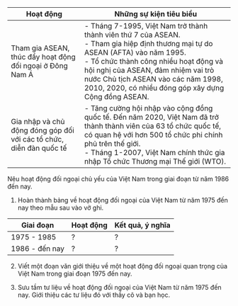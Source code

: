 Hoạt động | Những sự kiện tiêu biểu
--- | ---
Tham gia ASEAN, thúc đẩy hoạt động đối ngoại ở Đông Nam Á | - Tháng 7-1995, Việt Nam trở thành thành viên thứ 7 của ASEAN.<br>- Tham gia hiệp định thương mại tự do ASEAN (AFTA) vào năm 1995.<br>- Tổ chức thành công nhiều hoạt động và hội nghị của ASEAN, đảm nhiệm vai trò nước Chủ tịch ASEAN vào các năm 1998, 2010, 2020, có nhiều đóng góp xây dựng Cộng đồng ASEAN.
Gia nhập và chủ động đóng góp đối với các tổ chức, diễn đàn quốc tế | - Tăng cường hội nhập vào cộng đồng quốc tế. Đến năm 2020, Việt Nam đã trở thành thành viên của 63 tổ chức quốc tế, có quan hệ với hơn 500 tổ chức phi chính phủ trên thế giới.<br>- Tháng 1-2007, Việt Nam chính thức gia nhập Tổ chức Thương mại Thế giới (WTO).

Nêu hoạt động đối ngoại chủ yếu của Việt Nam trong giai đoạn từ năm 1986 đến nay.

1. Hoàn thành bảng về hoạt động đối ngoại của Việt Nam từ năm 1975 đến nay theo mẫu sau vào vở ghi.

Giai đoạn | Hoạt động | Kết quả, ý nghĩa
--- | --- | ---
1975 - 1985 | ? | ?
1986 - đến nay | ? | ?

2. Viết một đoạn văn giới thiệu về một hoạt động đối ngoại quan trọng của Việt Nam trong giai đoạn 1975 đến nay.

3. Sưu tầm tư liệu về hoạt động đối ngoại của Việt Nam từ năm 1975 đến nay. Giới thiệu các tư liệu đó với thầy cô và bạn học.